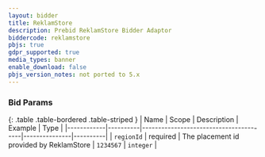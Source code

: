 ```yaml
---
layout: bidder
title: ReklamStore
description: Prebid ReklamStore Bidder Adaptor
biddercode: reklamstore
pbjs: true
gdpr_supported: true
media_types: banner
enable_download: false
pbjs_version_notes: not ported to 5.x
---
```


### Bid Params

{: .table .table-bordered .table-striped }
| Name       | Scope    | Description                            | Example       | Type     |
|------------|----------|----------------------------------------|---------------|----------|
| `regionId`      | required | The placement id provided by ReklamStore | `1234567` | `integer` |

